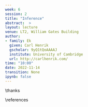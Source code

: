 ```yaml
---
week: 6
session: 2
title: "Inference"
abstract:  >
layout: lecture
venue: LT2, William Gates Building
author:
- family: Ek
  given: Carl Henrik
  gscholar: 9yQ1tQoAAAAJ
  institute: University of Cambridge
  url: http://carlhenrik.com/
time: "10:00"
date: 2022-11-14
transition: None
ipynb: false
---
```




\thanks

\references

